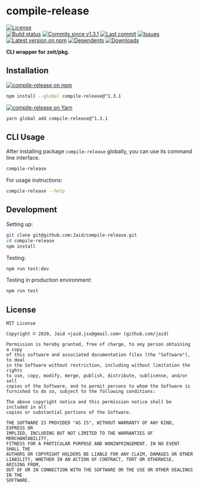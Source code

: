 # compile-release


<a href="https://raw.githubusercontent.com/Jaid/compile-release/master/license.txt"><img src="https://img.shields.io/github/license/Jaid/compile-release?style=flat-square" alt="License"/></a>  
<a href="https://actions-badge.atrox.dev/Jaid/compile-release/goto"><img src="https://img.shields.io/endpoint.svg?style=flat-square&url=https%3A%2F%2Factions-badge.atrox.dev%2FJaid%2Fcompile-release%2Fbadge" alt="Build status"/></a> <a href="https://github.com/Jaid/compile-release/commits"><img src="https://img.shields.io/github/commits-since/Jaid/compile-release/v1.3.1?style=flat-square&logo=github" alt="Commits since v1.3.1"/></a> <a href="https://github.com/Jaid/compile-release/commits"><img src="https://img.shields.io/github/last-commit/Jaid/compile-release?style=flat-square&logo=github" alt="Last commit"/></a> <a href="https://github.com/Jaid/compile-release/issues"><img src="https://img.shields.io/github/issues/Jaid/compile-release?style=flat-square&logo=github" alt="Issues"/></a>  
<a href="https://npmjs.com/package/compile-release"><img src="https://img.shields.io/npm/v/compile-release?style=flat-square&logo=npm&label=latest%20version" alt="Latest version on npm"/></a> <a href="https://github.com/Jaid/compile-release/network/dependents"><img src="https://img.shields.io/librariesio/dependents/npm/compile-release?style=flat-square&logo=npm" alt="Dependents"/></a> <a href="https://npmjs.com/package/compile-release"><img src="https://img.shields.io/npm/dm/compile-release?style=flat-square&logo=npm" alt="Downloads"/></a>

**CLI wrapper for zeit/pkg.**















## Installation
<a href="https://npmjs.com/package/compile-release"><img src="https://img.shields.io/badge/npm-compile--release-C23039?style=flat-square&logo=npm" alt="compile-release on npm"/></a>
```bash
npm install --global compile-release@^1.3.1
```
<a href="https://yarnpkg.com/package/compile-release"><img src="https://img.shields.io/badge/Yarn-compile--release-2F8CB7?style=flat-square&logo=yarn&logoColor=white" alt="compile-release on Yarn"/></a>
```bash
yarn global add compile-release@^1.3.1
```




## CLI Usage
After installing package `compile-release` globally, you can use its command line interface.
```bash
compile-release
```
For usage instructions:
```bash
compile-release --help
```




## Development



Setting up:
```bash
git clone git@github.com:Jaid/compile-release.git
cd compile-release
npm install
```
Testing:
```bash
npm run test:dev
```
Testing in production environment:
```bash
npm run test
```


## License
```text
MIT License

Copyright © 2020, Jaid <jaid.jsx@gmail.com> (github.com/jaid)

Permission is hereby granted, free of charge, to any person obtaining a copy
of this software and associated documentation files (the "Software"), to deal
in the Software without restriction, including without limitation the rights
to use, copy, modify, merge, publish, distribute, sublicense, and/or sell
copies of the Software, and to permit persons to whom the Software is
furnished to do so, subject to the following conditions:

The above copyright notice and this permission notice shall be included in all
copies or substantial portions of the Software.

THE SOFTWARE IS PROVIDED "AS IS", WITHOUT WARRANTY OF ANY KIND, EXPRESS OR
IMPLIED, INCLUDING BUT NOT LIMITED TO THE WARRANTIES OF MERCHANTABILITY,
FITNESS FOR A PARTICULAR PURPOSE AND NONINFRINGEMENT. IN NO EVENT SHALL THE
AUTHORS OR COPYRIGHT HOLDERS BE LIABLE FOR ANY CLAIM, DAMAGES OR OTHER
LIABILITY, WHETHER IN AN ACTION OF CONTRACT, TORT OR OTHERWISE, ARISING FROM,
OUT OF OR IN CONNECTION WITH THE SOFTWARE OR THE USE OR OTHER DEALINGS IN THE
SOFTWARE.
```
